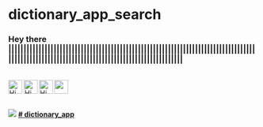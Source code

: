 # dictionary_app_search


### Hey there    ||||||||||||||||||||||||||||||||||||||||||||||||||||||||||||||||||||||||||||||||||||||||||||||||||||||||||||||||||||||||||||||||||||||||||||
<br>
<a href="https://discord.com/channels/@me">
  <img align="left" alt="Himanshu's Discord" width="28px" src="https://raw.githubusercontent.com/peterthehan/peterthehan/master/assets/discord.svg" />
</a>
<a href="https://www.instagram.com/himansh_rathore_/" class="insta">
                  <img src="https://cdn-icons-png.flaticon.com/512/3955/3955024.png" target="_blank"  width="28px"">
                </a>
<a href="https://www.linkedin.com/in/himanshu-rathore-537885202/">
  <img align="left" alt="Himanshu's LinkedIN" width="28px" src="https://raw.githubusercontent.com/peterthehan/peterthehan/master/assets/linkedin.svg" />
</a>
                                  
<a href="https://open.spotify.com/user/31zeqffddar3axjbc4koafautcgq?si=y-OSp3gSRcSjPhdb7T5Fgw">
  <img align="left" alt="Himanshu's Spotify" width="28px" src="https://www.freepnglogos.com/uploads/spotify-logo-png/file-spotify-logo-png-4.png" />
</a> 

<br>
<br>

![](https://visitor-badge.glitch.me/badge?page_id=heyhimansh.dictionary_app_search)
<a target="_blank" href="https://dictionary-app-search.vercel.app/"><b># 
dictionary_app</b></a>

